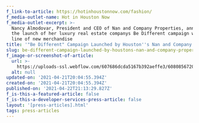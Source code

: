 ```yaml
---
f_link-to-article: https://hotinhoustonnow.com/fashion/
f_media-outlet-name: Hot in Houston Now
f_media-outlet-excerpt: >-
  Nancy Almodovar, President and CEO of Nan and Company Properties, announced
  the launch of her luxury real estate companys Be Different campaign with a
  line of new merchandise
title: '"Be Different" Campaign Launched by Houston''s Nan and Company Properties'
slug: be-different-campaign-launched-by-houstons-nan-and-company-properties
f_image-or-screenshot-of-article:
  url: >-
    https://uploads-ssl.webflow.com/607686dcda5167b392aeffe3/608085672000562b48110b41_Screen_Shot_2021-04-21_at_9.01.08_AM.png
  alt: null
updated-on: '2021-04-21T20:04:55.394Z'
created-on: '2021-04-21T20:04:55.394Z'
published-on: '2021-04-22T21:13:29.827Z'
f_is-this-a-featured-article: false
f_is-this-a-developer-services-press-article: false
layout: '[press-articles].html'
tags: press-articles
---
```



